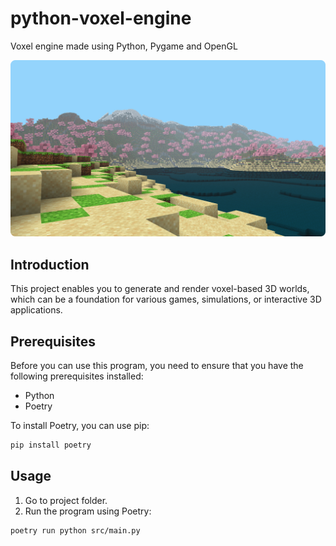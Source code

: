 # python-voxel-engine

Voxel engine made using Python, Pygame and OpenGL

![](images/example.png)

## Introduction

This project enables you to generate and render voxel-based 3D worlds, which can be a foundation for various games, simulations, or interactive 3D applications.

## Prerequisites

Before you can use this program, you need to ensure that you have the following prerequisites installed:

-   Python
-   Poetry

To install Poetry, you can use pip:

```sh
pip install poetry
```

## Usage

1. Go to project folder.
2. Run the program using Poetry:

```sh
poetry run python src/main.py
```
